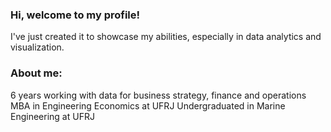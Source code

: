 ### Hi, welcome to my profile!

I've just created it to showcase my abilities, especially in data analytics and visualization.

### About me:
6 years working with data for business strategy, finance and operations
MBA in Engineering Economics at UFRJ
Undergraduated in Marine Engineering at UFRJ



<!--
**gwollner/gwollner** is a ✨ _special_ ✨ repository because its `README.md` (this file) appears on your GitHub profile.

Here are some ideas to get you started:

- 🔭 I’m currently working on ...
- 🌱 I’m currently learning ...
- 👯 I’m looking to collaborate on ...
- 🤔 I’m looking for help with ...
- 💬 Ask me about ...
- 📫 How to reach me: ...
- 😄 Pronouns: ...
- ⚡ Fun fact: ...
-->
